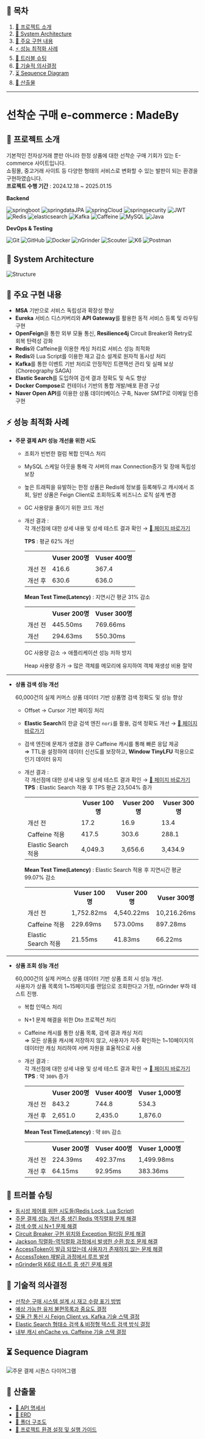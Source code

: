 ## 📖 목차
1. [🚀 프로젝트 소개](#-프로젝트-소개)
2. [📐 System Architecture](#-system-architecture)
3. [🔨 주요 구현 내용](#-주요-구현-내용)
4. [⚡ 성능 최적화 사례](#-성능-최적화-사례)
5. [🐞 트러블 슈팅](#-트러블-슈팅)
6. [📌 기술적 의사결정](#-기술적-의사결정)
7. [⏳ Sequence Diagram](#-sequence-diagram)
8. [📜 산출물](#-산출물)

---
# 선착순 구매 e-commerce : MadeBy

## 🚀 프로젝트 소개

기본적인 전자상거래 뿐만 아니라 한정 상품에 대한 선착순 구매 기회가 있는 E-commerce 사이트입니다.  
쇼핑몰, 중고거래 사이트 등 다양한 형태의 서비스로 변화할 수 있는 발판이 되는 환경을 구현하였습니다.  
**프로젝트 수행 기간** : 2024.12.18 ~ 2025.01.15

**Backend**

![springboot](https://img.shields.io/badge/-springboot-333333?style=flat&logo=springboot)
![springdataJPA](https://img.shields.io/badge/-springDataJPA-333333?style=flat&logo=spring)
![springCloud](https://img.shields.io/badge/-springCloud-333333?style=flat&logo=spring)
![springsecurity](https://img.shields.io/badge/-springsecurity-333333?style=flat&logo=springsecurity)
![JWT](https://img.shields.io/badge/-JWT-333333?style=flat&logo=JSON%20web%20tokens)
![Redis](https://img.shields.io/badge/-Redis-333333?style=flat&logo=Redis)
![elasticsearch](https://img.shields.io/badge/-elasticsearch-333333?style=flat&logo=elasticsearch)
![Kafka](https://img.shields.io/badge/-Kafka-333333?style=flat&logo=apachekafka)
![Caffeine](https://img.shields.io/badge/-Caffeine-333333?style=flat&logo=CoffeeScript)
![MySQL](https://img.shields.io/badge/-MySQL-333333?style=flat&logo=mysql)
![Java](https://img.shields.io/badge/-Java-333333?style=flat&logo=Java&logoColor=007396)

**DevOps & Testing**

![Git](https://img.shields.io/badge/-Git-333333?style=flat&logo=git)
![GitHub](https://img.shields.io/badge/-GitHub-333333?style=flat&logo=github)
![Docker](https://img.shields.io/badge/-Docker-333333?style=flat&logo=docker)
![nGrinder](https://img.shields.io/badge/-nGrinder-333333?style=flat&logo=nGrinder)
![Scouter](https://img.shields.io/badge/-Scouter-333333?style=flat&logo=Scouter)
![K6](https://img.shields.io/badge/-k6-333333?style=flat&logo=k6)
![Postman](https://img.shields.io/badge/-Postman-333333?style=flat&logo=postman)

## 📐 System Architecture
![Structure](https://github.com/user-attachments/assets/5852e8eb-e9c4-4117-807b-1d6fac444f2a)

## 🔨 주요 구현 내용

- **MSA** 기반으로 서비스 독립성과 확장성 향상
- **Eureka** 서비스 디스커버리와 **API Gateway**를 활용한 동적 서비스 등록 및 라우팅 구현
- **OpenFeign**을 통한 외부 모듈 통신, **Resilience4j** Circuit Breaker와 Retry로 회복 탄력성 강화
- **Redis**와 Caffeine을 이용한 캐싱 처리로 서비스 성능 최적화
- **Redis**와 Lua Script를 이용한 재고 감소 설계로 원자적 동시성 처리
- **Kafka**를 통한 이벤트 기반 처리로 안정적인 트랜잭션 관리 및 실패 보상(Choreography SAGA)
- **Elastic Search**를 도입하여 검색 결과 정확도 및 속도 향상
- **Docker Compose**로 컨테이너 기반의 통합 개발/배포 환경 구성
- **Naver Open API**를 이용한 상품 데이터베이스 구축, Naver SMTP로 이메일 인증 구현

## ⚡ 성능 최적화 사례
- **주문 결제 API 성능 개선을 위한 시도**
    - 조회가 빈번한 컬럼 복합 인덱스 처리
    - MySQL 스케일 아웃을 통해 각 서버의 max Connection증가 및 장애 독립성 보장
    - 높은 트래픽을 유발하는 한정 상품은 Redis에 정보를 등록해두고 캐시에서 조회, 일반 상품은 Feign Client로 조회하도록 비즈니스 로직 설계 변경
    - GC 사용량을 줄이기 위한 코드 개선
    - 개선 결과 :  
      각 개선점에 대한 상세 내용 및 상세 테스트 결과 확인 → [ 🔗 페이지 바로가기 ](https://github.com/rustywhite404/madeBy/wiki/%EC%A3%BC%EC%9A%94-%EC%84%B1%EB%8A%A5-%EA%B0%9C%EC%84%A0-%EB%82%B4%EC%97%AD-&-%ED%85%8C%EC%8A%A4%ED%8A%B8-%EC%A0%84%ED%9B%84-%EB%B9%84%EA%B5%90#1-%EC%A3%BC%EB%AC%B8-%EA%B2%B0%EC%A0%9C-%EC%84%B1%EB%8A%A5-%EA%B0%9C%EC%84%A0-%EB%82%B4%EC%97%AD-%EB%B0%8F-%ED%85%8C%EC%8A%A4%ED%8A%B8-%EC%A0%84%ED%9B%84-%EB%B9%84%EA%B5%90)

      **TPS** : 평균 62% 개선
      <table>
      <tr>
      <th></th>
      <th>Vuser 200명</th>
      <th>Vuser 400명</th>
        </tr>
        <tr>
            <td>개선 전</td>
            <td>416.6</td>
            <td>367.4</td>
        </tr>
        <tr class="highlight">
            <td>개선 후</td>
            <td>630.6</td>
            <td>636.0</td>
        </tr>
      </table>

      **Mean Test Time(Latency)** : 지연시간 평균 31% 감소
        <table>
        <tr>
            <th></th>
            <th>Vuser 200명</th>
            <th>Vuser 300명</th>
        </tr>
        <tr>
            <td>개선 전</td>
            <td>445.50ms</td>
            <td>769.66ms</td>
        </tr>
        <tr class="highlight">
            <td>개선 </td>
            <td>294.63ms</td>
            <td>550.30ms</td>
        </tr>
      </table>  
      GC 사용량 감소 → 애플리케이션 성능 저하 방지 

      Heap 사용량 증가 → 많은 객체를 메모리에 유지하여 객체 재생성 비용 절약
---
- **상품 검색 성능 개선**

  60,000건의 실제 커머스 상품 데이터 기반 상품명 검색 정확도 및 성능 향상
    - Offset → Cursor 기반 페이징 처리
    - **Elastic Search**의 한글 검색 엔진 `nori`를 활용, 검색 정확도 개선  → [ 🔗 페이지 바로가기 ](https://github.com/rustywhite404/madeBy/wiki/Elastic-search%EC%97%90%EC%84%9C-%ED%95%9C%EA%B8%80-%ED%98%95%ED%83%9C%EC%86%8C-%EB%8B%A8%EC%9C%84-%EA%B2%80%EC%83%89-%EC%84%A4%EC%A0%95)
    - 검색 엔진에 문제가 생겼을 경우 Caffeine 캐시를 통해 빠른 응답 제공          
      ⇒ TTL을 설정하여 데이터 신선도를 보장하고, **Window TinyLFU** 적용으로 인기 데이터 유지

    - 개선 결과 :  
      각 개선점에 대한 상세 내용 및 상세 테스트 결과 확인 → [ 🔗 페이지 바로가기 ](https://github.com/rustywhite404/madeBy/wiki/%EC%A3%BC%EC%9A%94-%EC%84%B1%EB%8A%A5-%EA%B0%9C%EC%84%A0-%EB%82%B4%EC%97%AD-&-%ED%85%8C%EC%8A%A4%ED%8A%B8-%EC%A0%84%ED%9B%84-%EB%B9%84%EA%B5%90#2-%EC%83%81%ED%92%88-%EA%B2%80%EC%83%89-%EC%84%B1%EB%8A%A5-%EA%B0%9C%EC%84%A0-%EB%82%B4%EC%97%AD-%EB%B0%8F-%ED%85%8C%EC%8A%A4%ED%8A%B8-%EC%A0%84%ED%9B%84-%EB%B9%84%EA%B5%90)   
      **TPS** : Elastic Search 적용 후 TPS 평균 23,504% 증가
      <table>
      <tr>
      <th></th>
      <th>Vuser 100명</th>
      <th>Vuser 200명</th>
      <th>Vuser 300명</th>
        </tr>
        <tr>
            <td>개선 전</td>
            <td>17.2</td>
            <td>16.9</td>
            <td>13.4</td>
        </tr>
        <tr>
            <td>Caffeine 적용</td>
            <td>417.5</td>
            <td>303.6</td>
            <td>288.1</td>
        </tr>
        <tr class="highlight">
            <td>Elastic Search 적용</td>
            <td>4,049.3</td>
            <td>3,656.6</td>
            <td>3,434.9</td>
        </tr>
      </table>  

      **Mean Test Time(Latency)** : Elastic Search 적용 후 지연시간 평균 99.07% 감소
        <table>
        <tr>
            <th></th>
            <th>Vuser 100명</th>
            <th>Vuser 200명</th>
            <th>Vuser 300명</th>
        </tr>
        <tr>
            <td>개선 전</td>
            <td>1,752.82ms</td>
            <td>4,540.22ms</td>
            <td>10,216.26ms</td>
        </tr>
        <tr>
                <td>Caffeine 적용</td>
                <td>229.69ms</td>
                <td>573.00ms</td>
                <td>897.28ms</td>
            </tr>
        <tr class="highlight">
            <td>Elastic Search 적용</td>
            <td>21.55ms</td>
            <td>41.83ms</td>
            <td>66.22ms</td>
        </tr>
      </table>  
---
- **상품 조회 성능 개선**

  60,000건의 실제 커머스 상품 데이터 기반 상품 조회 시 성능 개선.     
  사용자가 상품 목록의 1~15페이지를 랜덤으로 조회한다고 가정, nGrinder 부하 테스트 진행.

    - 복합 인덱스 처리
    - N+1 문제 해결을 위한 Dto 프로젝션 처리
    - Caffeine 캐시를 통한 상품 목록, 검색 결과 캐싱 처리          
      ⇒ 모든 상품을 캐시에 저장하지 않고, 사용자가 자주 확인하는 1~10페이지의 데이터만 캐싱 처리하여 서버 자원을 효율적으로 사용

    - 개선 결과 :  
      각 개선점에 대한 상세 내용 및 상세 테스트 결과 확인 → [ 🔗 페이지 바로가기 ](https://github.com/rustywhite404/madeBy/wiki/%EC%A3%BC%EC%9A%94-%EC%84%B1%EB%8A%A5-%EA%B0%9C%EC%84%A0-%EB%82%B4%EC%97%AD-&-%ED%85%8C%EC%8A%A4%ED%8A%B8-%EC%A0%84%ED%9B%84-%EB%B9%84%EA%B5%90#3-%EC%83%81%ED%92%88-%EC%A1%B0%ED%9A%8C-%EC%84%B1%EB%8A%A5-%EA%B0%9C%EC%84%A0-%EB%82%B4%EC%97%AD-%EB%B0%8F-%ED%85%8C%EC%8A%A4%ED%8A%B8-%EC%A0%84%ED%9B%84-%EB%B9%84%EA%B5%90)    
      **TPS** : 약 `300%` 증가
      <table>
      <tr>
      <th></th>
      <th>Vuser 200명</th>
      <th>Vuser 400명</th>
      <th>Vuser 1,000명</th>
        </tr>
        <tr>
            <td>개선 전</td>
            <td>843.2</td>
            <td>744.8</td>
            <td>534.3</td>
        </tr>
        <tr class="highlight">
            <td>개선 후</td>
            <td>2,651.0</td>
            <td>2,435.0</td>
            <td>1,876.0</td>
        </tr>
      </table>  

      **Mean Test Time(Latency)** : 약 `80%` 감소
        <table>
        <tr>
            <th></th>
            <th>Vuser 200명</th>
            <th>Vuser 400명</th>
            <th>Vuser 1,000명</th>
        </tr>
        <tr>
            <td>개선 전</td>
            <td>224.39ms</td>
            <td>492.37ms</td>
            <td>1,499.98ms</td>
        </tr>
        <tr class="highlight">
            <td>개선 후</td>
            <td>64.15ms</td>
            <td>92.95ms</td>
            <td>383.36ms</td>
        </tr>
      </table>  



## 🐞 트러블 슈팅
- [동시성 제어를 위한 시도들(Redis Lock, Lua Script)](https://github.com/rustywhite404/madeBy/wiki/%EB%8F%99%EC%8B%9C%EC%84%B1-%EC%A0%9C%EC%96%B4%EB%A5%BC-%EC%9C%84%ED%95%9C-%EC%8B%9C%EB%8F%84)
- [주문 결제 성능 개선 중 생긴 Redis 역직렬화 문제 해결](https://github.com/rustywhite404/madeBy/wiki/Redis-%EC%97%AD%EC%A7%81%EB%A0%AC%ED%99%94-%EB%AC%B8%EC%A0%9C)
- [검색 수행 시 N+1 문제 해결](https://github.com/rustywhite404/madeBy/wiki/JPA-N+1-%EB%AC%B8%EC%A0%9C)
- [Circuit Breaker 구현 위치와 Exception 필터링 문제 해결](https://github.com/rustywhite404/madeBy/wiki/Circuit-Breaker,-Exception-%ED%95%84%ED%84%B0%EB%A7%81-%EB%AC%B8%EC%A0%9C)
- [Jackson 직렬화-역직렬화 과정에서 발생한 순환 참조 문제 해결](https://github.com/rustywhite404/madeBy/wiki/Jackson-%EC%A7%81%EB%A0%AC%ED%99%94,-%EC%97%AD%EC%A7%81%EB%A0%AC%ED%99%94-%EC%88%9C%ED%99%98-%EC%B0%B8%EC%A1%B0-%EB%AC%B8%EC%A0%9C)
- [AccessToken이 발급 되었는데 사용자가 존재하지 않는 문제 해결](https://github.com/rustywhite404/madeBy/wiki/AccessToken-%EA%B4%80%EB%A0%A8-%EB%AC%B8%EC%A0%9C#1-accesstoken%EC%9D%B4-%EB%B0%9C%EA%B8%89-%EB%90%98%EC%97%88%EB%8A%94%EB%8D%B0%EB%8F%84-%EC%82%AC%EC%9A%A9%EC%9E%90%EB%A5%BC-%EC%B0%BE%EC%9D%84-%EC%88%98-%EC%97%86%EB%8A%94-%EB%AC%B8%EC%A0%9C)
- [AccessToken 재발급 과정에서 루프 발생](https://github.com/rustywhite404/madeBy/wiki/AccessToken-%EA%B4%80%EB%A0%A8-%EB%AC%B8%EC%A0%9C#2-accesstoken-%EC%9E%AC%EB%B0%9C%EA%B8%89-%EB%8B%A8%EA%B3%84%EC%97%90%EC%84%9C-%EB%A3%A8%ED%94%84-%EB%B0%9C%EC%83%9D)
- [nGrinder와 K6로 테스트 중 생긴 문제 해결](https://github.com/rustywhite404/madeBy/wiki/nGrinder-%ED%85%8C%EC%8A%A4%ED%8A%B8-%ED%99%98%EA%B2%BD-%EB%AC%B8%EC%A0%9C)

## 📌 기술적 의사결정
- [선착순 구매 시스템 설계 시 재고 수량 표기 방법](https://github.com/rustywhite404/madeBy/wiki/%EC%84%A0%EC%B0%A9%EC%88%9C-%EA%B5%AC%EB%A7%A4-%EC%8B%9C%EC%8A%A4%ED%85%9C-%EC%9E%AC%EA%B3%A0-%ED%91%9C%EA%B8%B0-%EC%84%A4%EA%B3%84)
- [예상 가능한 유저 불편목록과 중요도 결정](https://github.com/rustywhite404/madeBy/wiki/%EC%98%88%EC%83%81-%EA%B0%80%EB%8A%A5%ED%95%9C-%EC%9C%A0%EC%A0%80-%EB%B6%88%ED%8E%B8%EB%AA%A9%EB%A1%9D%EA%B3%BC-%EC%A4%91%EC%9A%94%EB%8F%84-%EA%B2%B0%EC%A0%95)
- [모듈 간 통신 시 Feign Client vs. Kafka 기술 스택 결정](https://github.com/rustywhite404/madeBy/wiki/%EB%AA%A8%EB%93%88-%EA%B0%84-%ED%86%B5%EC%8B%A0-%EC%8B%9C-Feign-Client-vs.-Kafka)
- [Elastic Search 형태소 검색 & 비정형 텍스트 검색 방식 결정](https://github.com/rustywhite404/madeBy/wiki/Elastic-search-%ED%95%9C%EA%B8%80-%ED%98%95%ED%83%9C%EC%86%8C-%EB%8B%A8%EC%9C%84-%EA%B2%80%EC%83%89-%EC%84%A4%EC%A0%95)
- [내부 캐시 ehCache vs. Caffeine 기술 스택 결정](https://github.com/rustywhite404/madeBy/wiki/%EB%82%B4%EB%B6%80-%EC%BA%90%EC%8B%9C-ehCache-vs.-Caffeine)

## ⏳ Sequence Diagram
![주문 결제 시퀀스 다이어그램](https://github.com/user-attachments/assets/1bdd3354-2e58-4358-9a95-3de544e0f0cc)

## 📜 산출물
- [📂 API 명세서](https://documenter.getpostman.com/view/22818248/2sAYJ3FhBW#intro)
- [📂 ERD](https://github.com/rustywhite404/madeBy/wiki/ERD)
- [📂 폴더 구조도](https://github.com/rustywhite404/madeBy/wiki/%ED%8F%B4%EB%8D%94-%EA%B5%AC%EC%A1%B0%EB%8F%84)
- [📂 프로젝트 환경 설정 및 실행 가이드](https://github.com/rustywhite404/madeBy/wiki/%ED%94%84%EB%A1%9C%EC%A0%9D%ED%8A%B8-%ED%99%98%EA%B2%BD-%EC%84%A4%EC%A0%95-%EB%B0%8F-%EC%8B%A4%ED%96%89-%EA%B0%80%EC%9D%B4%EB%93%9C)  
